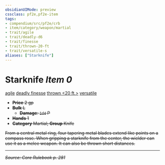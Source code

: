 ```yaml
---
obsidianUIMode: preview
cssclass: pf2e,pf2e-item
tags:
- compendium/src/pf2e/crb
- item/category/weapon/martial
- trait/agile
- trait/deadly-d6
- trait/finesse
- trait/thrown-20-ft
- trait/versatile-s
aliases: ["Starknife"]
---
```

# Starknife *Item 0*  
[agile](rules/traits/agile.md "Agile Weapon Trait")  [deadly <d6>](rules/traits/deadly-d6.md "Deadly Weapon Trait")  [finesse](rules/traits/finesse.md "Finesse Weapon Trait")  [thrown <20 ft.>](rules/traits/thrown-20-ft.md "Thrown Weapon Trait")  [versatile <s>](rules/traits/versatile-s.md "Versatile Weapon Trait")  

- **Price** 2 gp
- **Bulk** L
  - **Damage**: `1d4` P
- **Hands** 1
- **Category** Martial; **Group** Knife 

From a central metal ring, four tapering metal blades extend like points on a compass rose. When gripping a starknife from the center, the wielder can use it as a melee weapon. It can also be thrown short distances.


---
*Source: Core Rulebook p. 281*